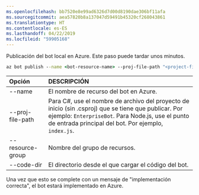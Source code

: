 ```yaml
---
ms.openlocfilehash: bb7520e8e99ad6326d7d00d8190dae306bf11afa
ms.sourcegitcommit: aea57820b8a137047d59491b45320cf268043861
ms.translationtype: HT
ms.contentlocale: es-ES
ms.lasthandoff: 04/22/2019
ms.locfileid: "59905168"
---
```

Publicación del bot local en Azure. Este paso puede tardar unos minutos.

```cmd
az bot publish --name <bot-resource-name> --proj-file-path "<project-file-name>" --resource-group <resource-group-name> --code-dir <directory-path> --verbose --version v4
```

| Opción | DESCRIPCIÓN |
|:---|:---|
| --name | El nombre de recurso del bot en Azure. |
| --proj-file-path | Para C#, use el nombre de archivo del proyecto de inicio (sin .csproj) que se tiene que publicar. Por ejemplo: `EnterpriseBot`. Para Node.js, use el punto de entrada principal del bot. Por ejemplo, `index.js`. |
| --resource-group | Nombre del grupo de recursos. |
| --code-dir | El directorio desde el que cargar el código del bot. |

Una vez que esto se complete con un mensaje de "implementación correcta", el bot estará implementado en Azure.
